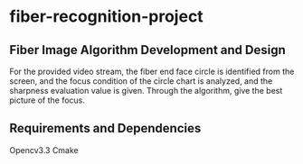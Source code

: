 # fiber-recognition-project

## Fiber Image Algorithm Development and Design
For the provided video stream, the fiber end face circle is identified from the screen, and the focus condition of the circle chart is analyzed, and the sharpness evaluation value is given. Through the algorithm, give the best picture of the focus.


## Requirements and Dependencies
Opencv3.3
Cmake
